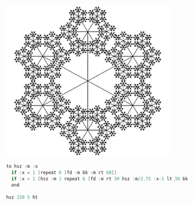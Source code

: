 ![](/teknoc/output/026.png)

```c
to hsz :m :x
  if :x = 1 [repeat 6 [fd :m bk :m rt 60]]
  if :x > 1 [hsz :m 1 repeat 6 [fd :m rt 30 hsz :m/2.75 :x-1 lt 30 bk :m rt 60]]
  end

hsz 220 5 ht
```
